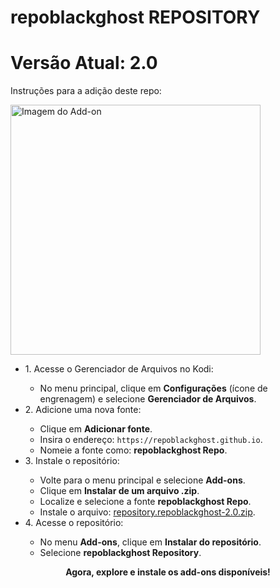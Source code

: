 # repoblackghost REPOSITORY
# Versão Atual: 2.0

Instruções para a adição deste repo:

<p align="left">
  <img src="https://raw.githubusercontent.com/seu-usuario/seu-repositorio/main/imagem-do-addon.png" alt="Imagem do Add-on" width="400">
  <ul>
    <li>1. Acesse o Gerenciador de Arquivos no Kodi:</li>
    <ul>
      <li>No menu principal, clique em <strong>Configurações</strong> (ícone de engrenagem) e selecione <strong>Gerenciador de Arquivos</strong>.</li>
    </ul>
    <li>2. Adicione uma nova fonte:</li>
    <ul>
      <li>Clique em <strong>Adicionar fonte</strong>.</li>
      <li>Insira o endereço: <code>https://repoblackghost.github.io</code>.</li>
      <li>Nomeie a fonte como: <strong>repoblackghost Repo</strong>.</li>
    </ul>
    <li>3. Instale o repositório:</li>
    <ul>
      <li>Volte para o menu principal e selecione <strong>Add-ons</strong>.</li>
      <li>Clique em <strong>Instalar de um arquivo .zip</strong>.</li>
      <li>Localize e selecione a fonte <strong>repoblackghost Repo</strong>.</li>
      <li>Instale o arquivo: <a href="https://repoblackghost.github.io/repository.repoblackghost-2.0.zip">repository.repoblackghost-2.0.zip</a>.</li>
    </ul>
    <li>4. Acesse o repositório:</li>
    <ul>
      <li>No menu <strong>Add-ons</strong>, clique em <strong>Instalar do repositório</strong>.</li>
      <li>Selecione <strong>repoblackghost Repository</strong>.</li>
    </ul>
  </ul>
  <p align="center"><strong>Agora, explore e instale os add-ons disponíveis!</strong></p>
</p>